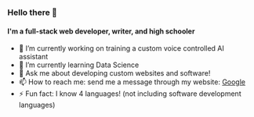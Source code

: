 ### Hello there 👋

#### I'm a full-stack web developer, writer, and high schooler


- 🔭 I’m currently working on training a custom voice controlled AI assistant
- 🌱 I’m currently learning Data Science
- 💬 Ask me about developing custom websites and software!
- 📫 How to reach me: send me a message through my website: <a href="https://www.google.com/" target="_blank">Google</a>
- ⚡ Fun fact: I know 4 languages! (not including software development languages)
